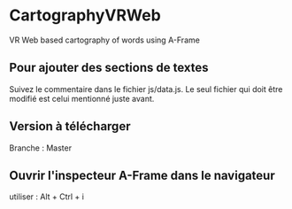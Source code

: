 # CartographyVRWeb
VR Web based cartography of words using A-Frame

## Pour ajouter des sections de textes
Suivez le commentaire dans le fichier js/data.js. Le seul fichier qui doit être modifié est celui mentionné juste avant.

## Version à télécharger
Branche : Master

## Ouvrir l'inspecteur A-Frame dans le navigateur
utiliser : Alt + Ctrl + i